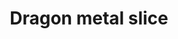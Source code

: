 ---
layout: item
title: Dragon metal slice
item-id: 22100
datatable: true
id: 22100
name: "Dragon metal slice"
members: true
lowalch: 40000
highalch: 60000
examine: "A badly damaged slice of dragon metal."
monsters:
  - id: 8030
    name: "Adamant dragon"
    members: true
    combat_level: 338
    wiki_url: "https://oldschool.runescape.wiki/w/Adamant_dragon"
    drops:
      - quantity: "1"
        rarity: 0.0002
    image: "https://oldschool.runescape.wiki/images/a/a7/Adamant_dragon.png?ece40"
---